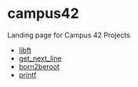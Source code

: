 # campus42
Landing page for Campus 42 Projects

- [libft](https://github.com/WyattGwyon/campus42-libft.git)
- [get_next_line](https://github.com/WyattGwyon/campus42-get_next_line)
- [born2beroot](https://github.com/WyattGwyon/campus42-born2beroot.git)
- [printf](https://github.com/WyattGwyon/campus42-printf.git)
